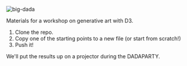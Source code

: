 ![big-dada](https://cloud.githubusercontent.com/assets/98601/6544134/faab10f0-c4f3-11e4-8314-0ee986886d26.png)

Materials for a workshop on generative art with D3.

1. Clone the repo.
2. Copy one of the starting points to a new file (or start from scratch!)
3. Push it!

We'll put the results up on a projector during the DADAPARTY.
